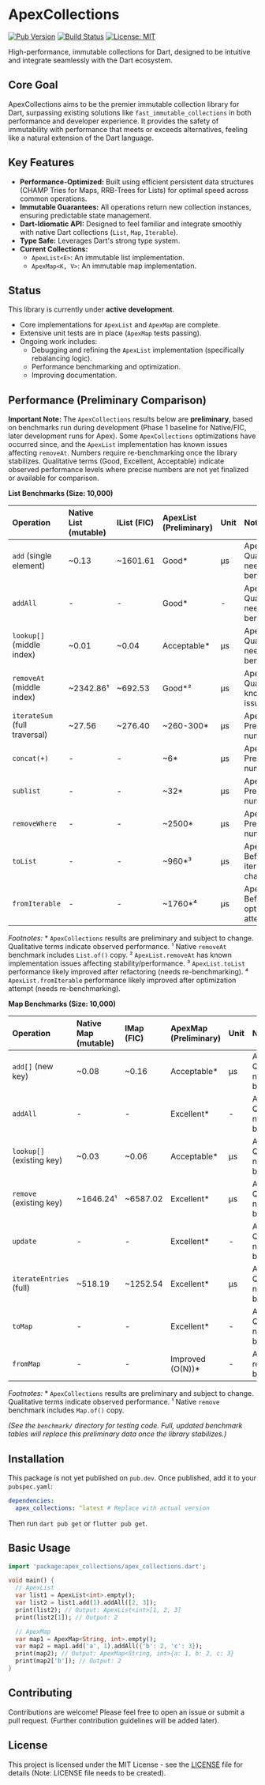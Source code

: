# ApexCollections

[![Pub Version](https://img.shields.io/badge/pub-coming_soon-blue)](https://pub.dev/) <!-- Placeholder -->
[![Build Status](https://img.shields.io/badge/build-passing-brightgreen)](https://github.com/<your_username>/apex_collections/actions) <!-- Placeholder -->
[![License: MIT](https://img.shields.io/badge/License-MIT-yellow.svg)](https://opensource.org/licenses/MIT) <!-- Placeholder -->

High-performance, immutable collections for Dart, designed to be intuitive and integrate seamlessly with the Dart ecosystem.

## Core Goal

ApexCollections aims to be the premier immutable collection library for Dart, surpassing existing solutions like `fast_immutable_collections` in both performance and developer experience. It provides the safety of immutability with performance that meets or exceeds alternatives, feeling like a natural extension of the Dart language.

## Key Features

*   **Performance-Optimized:** Built using efficient persistent data structures (CHAMP Tries for Maps, RRB-Trees for Lists) for optimal speed across common operations.
*   **Immutable Guarantees:** All operations return new collection instances, ensuring predictable state management.
*   **Dart-Idiomatic API:** Designed to feel familiar and integrate smoothly with native Dart collections (`List`, `Map`, `Iterable`).
*   **Type Safe:** Leverages Dart's strong type system.
*   **Current Collections:**
    *   `ApexList<E>`: An immutable list implementation.
    *   `ApexMap<K, V>`: An immutable map implementation.

## Status

This library is currently under **active development**.

*   Core implementations for `ApexList` and `ApexMap` are complete.
*   Extensive unit tests are in place (`ApexMap` tests passing).
*   Ongoing work includes:
    *   Debugging and refining the `ApexList` implementation (specifically rebalancing logic).
    *   Performance benchmarking and optimization.
    *   Improving documentation.

## Performance (Preliminary Comparison)

**Important Note:** The `ApexCollections` results below are **preliminary**, based on benchmarks run during development (Phase 1 baseline for Native/FIC, later development runs for Apex). Some `ApexCollections` optimizations have occurred since, and the `ApexList` implementation has known issues affecting `removeAt`. Numbers require re-benchmarking once the library stabilizes. Qualitative terms (Good, Excellent, Acceptable) indicate observed performance levels where precise numbers are not yet finalized or available for comparison.

**List Benchmarks (Size: 10,000)**

| Operation                     | Native List (mutable) | IList (FIC) | ApexList (Preliminary) | Unit | Notes                                     |
| :---------------------------- | :-------------------- | :---------- | :--------------------- | :--- | :---------------------------------------- |
| `add` (single element)        | ~0.13                 | ~1601.61    | Good\*                 | µs   | Apex: Qualitative, needs benchmark        |
| `addAll`                      | -                     | -           | Good\*                 | -    | Apex: Qualitative, needs benchmark        |
| `lookup[]` (middle index)     | ~0.01                 | ~0.04       | Acceptable\*           | µs   | Apex: Qualitative, needs benchmark        |
| `removeAt` (middle index)     | ~2342.86¹             | ~692.53     | Good\*²                | µs   | Apex: Qualitative, known issues         |
| `iterateSum` (full traversal) | ~27.56                | ~276.40     | ~260-300\*             | µs   | Apex: Preliminary number                  |
| `concat(+)`                   | -                     | -           | ~6\*                   | µs   | Apex: Preliminary number                  |
| `sublist`                     | -                     | -           | ~32\*                  | µs   | Apex: Preliminary number                  |
| `removeWhere`                 | -                     | -           | ~2500\*                | µs   | Apex: Preliminary number                  |
| `toList`                      | -                     | -           | ~960\*³                | µs   | Apex: Before iterator change              |
| `fromIterable`                | -                     | -           | ~1760\*⁴               | µs   | Apex: Before optimization attempt         |

*Footnotes:*
\* `ApexCollections` results are preliminary and subject to change. Qualitative terms indicate observed performance.
¹ Native `removeAt` benchmark includes `List.of()` copy.
² `ApexList.removeAt` has known implementation issues affecting stability/performance.
³ `ApexList.toList` performance likely improved after refactoring (needs re-benchmarking).
⁴ `ApexList.fromIterable` performance likely improved after optimization attempt (needs re-benchmarking).

**Map Benchmarks (Size: 10,000)**

| Operation                 | Native Map (mutable) | IMap (FIC) | ApexMap (Preliminary) | Unit | Notes                                     |
| :------------------------ | :------------------- | :--------- | :-------------------- | :--- | :---------------------------------------- |
| `add[]` (new key)         | ~0.08                | ~0.16      | Acceptable\*          | µs   | Apex: Qualitative, needs benchmark        |
| `addAll`                  | -                    | -          | Excellent\*           | -    | Apex: Qualitative, needs benchmark        |
| `lookup[]` (existing key) | ~0.03                | ~0.06      | Acceptable\*          | µs   | Apex: Qualitative, needs benchmark        |
| `remove` (existing key)   | ~1646.24¹            | ~6587.02   | Excellent\*           | µs   | Apex: Qualitative, needs benchmark        |
| `update`                  | -                    | -          | Excellent\*           | -    | Apex: Qualitative, needs benchmark        |
| `iterateEntries` (full)   | ~518.19              | ~1252.54   | Excellent\*           | µs   | Apex: Qualitative, needs benchmark        |
| `toMap`                   | -                    | -          | Excellent\*           | -    | Apex: Qualitative, needs benchmark        |
| `fromMap`                 | -                    | -          | Improved (O(N))\*     | -    | Apex: Needs re-benchmarking               |

*Footnotes:*
\* `ApexCollections` results are preliminary and subject to change. Qualitative terms indicate observed performance.
¹ Native `remove` benchmark includes `Map.of()` copy.

*(See the `benchmark/` directory for testing code. Full, updated benchmark tables will replace this preliminary data once the library stabilizes.)*
## Installation

This package is not yet published on `pub.dev`. Once published, add it to your `pubspec.yaml`:

```yaml
dependencies:
  apex_collections: ^latest # Replace with actual version
```

Then run `dart pub get` or `flutter pub get`.

## Basic Usage

```dart
import 'package:apex_collections/apex_collections.dart';

void main() {
  // ApexList
  var list1 = ApexList<int>.empty();
  var list2 = list1.add(1).addAll([2, 3]);
  print(list2); // Output: ApexList<int>[1, 2, 3]
  print(list2[1]); // Output: 2

  // ApexMap
  var map1 = ApexMap<String, int>.empty();
  var map2 = map1.add('a', 1).addAll({'b': 2, 'c': 3});
  print(map2); // Output: ApexMap<String, int>{a: 1, b: 2, c: 3}
  print(map2['b']); // Output: 2
}
```

## Contributing

Contributions are welcome! Please feel free to open an issue or submit a pull request. (Further contribution guidelines will be added later).

## License

This project is licensed under the MIT License - see the [LICENSE](LICENSE) file for details (Note: LICENSE file needs to be created).

